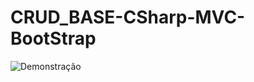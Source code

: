# CRUD_BASE-CSharp-MVC-BootStrap

<img src="https://1drv.ms/i/s!AkQLtKPK4v9kgYwvW7nOks5ToWfK1w" alt="Demonstração" />
